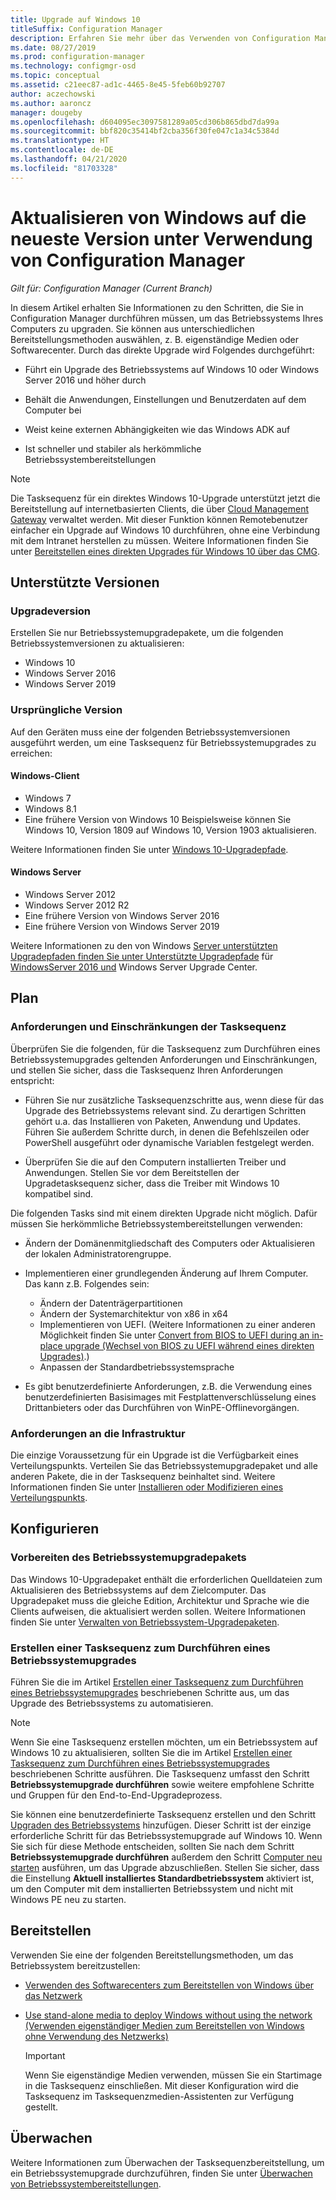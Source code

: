 ```yaml
---
title: Upgrade auf Windows 10
titleSuffix: Configuration Manager
description: Erfahren Sie mehr über das Verwenden von Configuration Manager, um ein Upgrade von Windows 7 oder höher auf Windows 10 durchzuführen.
ms.date: 08/27/2019
ms.prod: configuration-manager
ms.technology: configmgr-osd
ms.topic: conceptual
ms.assetid: c21eec87-ad1c-4465-8e45-5feb60b92707
author: aczechowski
ms.author: aaroncz
manager: dougeby
ms.openlocfilehash: d604095ec3097581289a05cd306b865dbd7da99a
ms.sourcegitcommit: bbf820c35414bf2cba356f30fe047c1a34c5384d
ms.translationtype: HT
ms.contentlocale: de-DE
ms.lasthandoff: 04/21/2020
ms.locfileid: "81703328"
---
```

# <a name="upgrade-windows-to-the-latest-version-with-configuration-manager"></a>Aktualisieren von Windows auf die neueste Version unter Verwendung von Configuration Manager

*Gilt für: Configuration Manager (Current Branch)*

In diesem Artikel erhalten Sie Informationen zu den Schritten, die Sie in Configuration Manager durchführen müssen, um das Betriebssystems Ihres Computers zu upgraden. Sie können aus unterschiedlichen Bereitstellungsmethoden auswählen, z. B. eigenständige Medien oder Softwarecenter. Durch das direkte Upgrade wird Folgendes durchgeführt:  

- Führt ein Upgrade des Betriebssystems auf Windows 10 oder Windows Server 2016 und höher durch

- Behält die Anwendungen, Einstellungen und Benutzerdaten auf dem Computer bei

- Weist keine externen Abhängigkeiten wie das Windows ADK auf

- Ist schneller und stabiler als herkömmliche Betriebssystembereitstellungen

> [!Note]  
> Die Tasksequenz für ein direktes Windows 10-Upgrade unterstützt jetzt die Bereitstellung auf internetbasierten Clients, die über [Cloud Management Gateway](../../core/clients/manage/cmg/plan-cloud-management-gateway.md) verwaltet werden. Mit dieser Funktion können Remotebenutzer einfacher ein Upgrade auf Windows 10 durchführen, ohne eine Verbindung mit dem Intranet herstellen zu müssen. Weitere Informationen finden Sie unter [Bereitstellen eines direkten Upgrades für Windows 10 über das CMG](deploy-a-task-sequence.md#deploy-windows-10-in-place-upgrade-via-cmg). <!-- 1357149 -->


## <a name="supported-versions"></a>Unterstützte Versionen

### <a name="upgrade-version"></a>Upgradeversion

Erstellen Sie nur Betriebssystemupgradepakete, um die folgenden Betriebssystemversionen zu aktualisieren:

- Windows 10
- Windows Server 2016
- Windows Server 2019

### <a name="original-version"></a>Ursprüngliche Version

Auf den Geräten muss eine der folgenden Betriebssystemversionen ausgeführt werden, um eine Tasksequenz für Betriebssystemupgrades zu erreichen:

#### <a name="windows-client"></a>Windows-Client

- Windows 7
- Windows 8.1
- Eine frühere Version von Windows 10 Beispielsweise können Sie Windows 10, Version 1809 auf Windows 10, Version 1903 aktualisieren.  

Weitere Informationen finden Sie unter [Windows 10-Upgradepfade](https://docs.microsoft.com/windows/deployment/upgrade/windows-10-upgrade-paths).

#### <a name="windows-server"></a>Windows Server

- Windows Server 2012
- Windows Server 2012 R2
- Eine frühere Version von Windows Server 2016
- Eine frühere Version von Windows Server 2019

Weitere Informationen zu den von Windows [Server unterstützten Upgradepfaden finden Sie unter Unterstützte Upgradepfade](https://docs.microsoft.com/windows-server/get-started/supported-upgrade-paths#upgrading-previous-retail-versions-of-windows-server-to-windows-server-2016) für [WindowsServer 2016 und](https://aka.ms/upgradecenter) Windows Server Upgrade Center.


## <a name="plan"></a><a name="BKMK_Plan"></a> Plan  

### <a name="task-sequence-requirements-and-limitations"></a>Anforderungen und Einschränkungen der Tasksequenz

Überprüfen Sie die folgenden, für die Tasksequenz zum Durchführen eines Betriebssystemupgrades geltenden Anforderungen und Einschränkungen, und stellen Sie sicher, dass die Tasksequenz Ihren Anforderungen entspricht:  

- Führen Sie nur zusätzliche Tasksequenzschritte aus, wenn diese für das Upgrade des Betriebssystems relevant sind. Zu derartigen Schritten gehört u.a. das Installieren von Paketen, Anwendung und Updates. Führen Sie außerdem Schritte durch, in denen die Befehlszeilen oder PowerShell ausgeführt oder dynamische Variablen festgelegt werden.  

- Überprüfen Sie die auf den Computern installierten Treiber und Anwendungen. Stellen Sie vor dem Bereitstellen der Upgradetasksequenz sicher, dass die Treiber mit Windows 10 kompatibel sind.  

Die folgenden Tasks sind mit einem direkten Upgrade nicht möglich. Dafür müssen Sie herkömmliche Betriebssystembereitstellungen verwenden:  

- Ändern der Domänenmitgliedschaft des Computers oder Aktualisieren der lokalen Administratorengruppe.  

- Implementieren einer grundlegenden Änderung auf Ihrem Computer. Das kann z.B. Folgendes sein:

  - Ändern der Datenträgerpartitionen
  - Ändern der Systemarchitektur von x86 in x64
  - Implementieren von UEFI. (Weitere Informationen zu einer anderen Möglichkeit finden Sie unter [Convert from BIOS to UEFI during an in-place upgrade (Wechsel von BIOS zu UEFI während eines direkten Upgrades)](task-sequence-steps-to-manage-bios-to-uefi-conversion.md#convert-from-bios-to-uefi-during-an-in-place-upgrade).)
  - Anpassen der Standardbetriebssystemsprache  

- Es gibt benutzerdefinierte Anforderungen, z.B. die Verwendung eines benutzerdefinierten Basisimages mit Festplattenverschlüsselung eines Drittanbieters oder das Durchführen von WinPE-Offlinevorgängen.  

### <a name="infrastructure-requirements"></a>Anforderungen an die Infrastruktur  

Die einzige Voraussetzung für ein Upgrade ist die Verfügbarkeit eines Verteilungspunkts. Verteilen Sie das Betriebssystemupgradepaket und alle anderen Pakete, die in der Tasksequenz beinhaltet sind. Weitere Informationen finden Sie unter [Installieren oder Modifizieren eines Verteilungspunkts](../../core/servers/deploy/configure/install-and-configure-distribution-points.md).


## <a name="configure"></a><a name="BKMK_Configure"></a> Konfigurieren  

### <a name="prepare-the-os-upgrade-package"></a>Vorbereiten des Betriebssystemupgradepakets  

Das Windows 10-Upgradepaket enthält die erforderlichen Quelldateien zum Aktualisieren des Betriebssystems auf dem Zielcomputer. Das Upgradepaket muss die gleiche Edition, Architektur und Sprache wie die Clients aufweisen, die aktualisiert werden sollen. Weitere Informationen finden Sie unter [Verwalten von Betriebssystem-Upgradepaketen](../get-started/manage-operating-system-upgrade-packages.md).  

### <a name="create-a-task-sequence-to-upgrade-the-os"></a>Erstellen einer Tasksequenz zum Durchführen eines Betriebssystemupgrades  

Führen Sie die im Artikel [Erstellen einer Tasksequenz zum Durchführen eines Betriebssystemupgrades](create-a-task-sequence-to-upgrade-an-operating-system.md) beschriebenen Schritte aus, um das Upgrade des Betriebssystems zu automatisieren.  

> [!NOTE]  
> Wenn Sie eine Tasksequenz erstellen möchten, um ein Betriebssystem auf Windows 10 zu aktualisieren, sollten Sie die im Artikel [Erstellen einer Tasksequenz zum Durchführen eines Betriebssystemupgrades](create-a-task-sequence-to-upgrade-an-operating-system.md) beschriebenen Schritte ausführen. Die Tasksequenz umfasst den Schritt **Betriebssystemupgrade durchführen** sowie weitere empfohlene Schritte und Gruppen für den End-to-End-Upgradeprozess.
>
> Sie können eine benutzerdefinierte Tasksequenz erstellen und den Schritt [Upgraden des Betriebssystems](../understand/task-sequence-steps.md#BKMK_UpgradeOS) hinzufügen. Dieser Schritt ist der einzige erforderliche Schritt für das Betriebssystemupgrade auf Windows 10. Wenn Sie sich für diese Methode entscheiden, sollten Sie nach dem Schritt **Betriebssystemupgrade durchführen** außerdem den Schritt [Computer neu starten](../understand/task-sequence-steps.md#BKMK_RestartComputer) ausführen, um das Upgrade abzuschließen. Stellen Sie sicher, dass die Einstellung **Aktuell installiertes Standardbetriebssystem** aktiviert ist, um den Computer mit dem installierten Betriebssystem und nicht mit Windows PE neu zu starten.  


## <a name="deploy"></a><a name="BKMK_Deploy"></a> Bereitstellen  

Verwenden Sie eine der folgenden Bereitstellungsmethoden, um das Betriebssystem bereitzustellen:  

- [Verwenden des Softwarecenters zum Bereitstellen von Windows über das Netzwerk](use-software-center-to-deploy-windows-over-the-network.md)  

- [Use stand-alone media to deploy Windows without using the network (Verwenden eigenständiger Medien zum Bereitstellen von Windows ohne Verwendung des Netzwerks)](use-stand-alone-media-to-deploy-windows-without-using-the-network.md)  

  > [!IMPORTANT]  
  > Wenn Sie eigenständige Medien verwenden, müssen Sie ein Startimage in die Tasksequenz einschließen. Mit dieser Konfiguration wird die Tasksequenz im Tasksequenzmedien-Assistenten zur Verfügung gestellt.


## <a name="monitor"></a>Überwachen  

Weitere Informationen zum Überwachen der Tasksequenzbereitstellung, um ein Betriebssystemupgrade durchzuführen, finden Sie unter [Überwachen von Betriebssystembereitstellungen](monitor-operating-system-deployments.md).  
